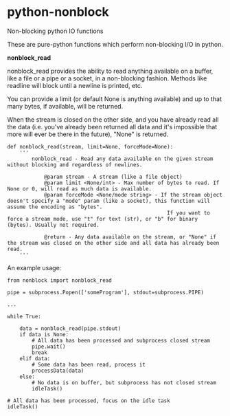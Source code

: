 # python-nonblock
Non-blocking python IO functions


These are pure-python functions which perform non-blocking I/O in python.



**nonblock\_read**

nonblock\_read provides the ability to read anything available on a buffer, like a file or a pipe or a socket, in a non-blocking fashion. Methods like readline will block until a newline is printed, etc.

You can provide a limit (or default None is anything available) and up to that many bytes, if available, will be returned. 

When the stream is closed on the other side, and you have already read all the data (i.e. you've already been returned all data and it's impossible that more will ever be there in the future), "None" is returned.


	def nonblock_read(stream, limit=None, forceMode=None):
		'''
			nonblock_read - Read any data available on the given stream without blocking and regardless of newlines.

				@param stream - A stream (like a file object)
				@param limit <None/int> - Max number of bytes to read. If None or 0, will read as much data is available.
				@param forceMode <None/mode string> - If the stream object doesn't specify a "mode" param (like a socket), this function will assume the encoding as "bytes".
														If you want to force a stream mode, use "t" for text (str), or "b" for binary (bytes). Usually not required.

				@return - Any data available on the stream, or "None" if the stream was closed on the other side and all data has already been read.
		'''


An example usage:


	from nonblock import nonblock_read

	pipe = subprocess.Popen(['someProgram'], stdout=subprocess.PIPE)

	...

	while True:

		data = nonblock_read(pipe.stdout)
		if data is None:
			# All data has been processed and subprocess closed stream
			pipe.wait()
			break
		elif data:
			# Some data has been read, process it
			processData(data)
		else:
			# No data is on buffer, but subprocess has not closed stream
			idleTask()

	# All data has been processed, focus on the idle task
	idleTask()



